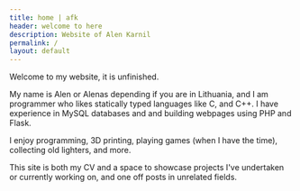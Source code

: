 ```yaml
---
title: home | afk
header: welcome to here
description: Website of Alen Karnil
permalink: /
layout: default
---
```




Welcome to my website, it is unfinished.

My name is Alen or Alenas depending if you are in Lithuania, and I am programmer who likes statically typed languages like C, and C++.
I have experience in MySQL databases and and building webpages using PHP and Flask.

I enjoy programming, 3D printing, playing games (when I have the time), collecting old lighters, and more.

This site is both my CV and a space to showcase projects I've undertaken or currently working on, and one off posts in unrelated fields.

